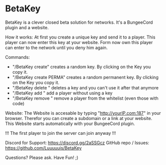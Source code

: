 # BetaKey

BetaKey is a clever closed beta solution for networks.
It's a BungeeCord plugin and a website.



How it works:
At first you create a unique key and send it to a player. This player can now enter this key at your website. Form now own this player can enter to the network until you deny him again.


Commands:
- "/BetaKey create" creates a random key. By clicking on the Key you copy it.
- "/BetaKey create PERMA" creates a random permanent key. By clicking on the Key you copy it.
- "/BetaKey delete <KEY>" deletes a key and you can't use it after that anymore
- "/BetaKey add <NAME>" add a player without using a key
- "/BetaKey remove <NAME>" remove a player from the whitelist (even those with code)


Website:
The Website is accesable by typing "http://yourIP.com:187" in your browser. Therefor you can create a subdomain or a link at your website.
This Website starts automatically with your BungeeCord plugin.

!!! The first player to join the server can join anyway !!!

Discord for Support: https://discord.gg/2aSSGcz
GitHub repo / Issues: https://github.com/Luuuuuis/BetaKey

Questions? Please ask.
Have Fun! ;)

